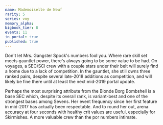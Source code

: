 ```yaml
---
name: Mademoiselle de Neuf
rarity: 5
series: voy
memory_alpha:
bigbook_tier: 8
events: 11
in_portal: true
published: true
---
```


Don't let Mrs. Gangster Spock's numbers fool you. Where rare skill set meets gauntlet power, there's always going to be some value to be had. On voyages, a SEC/SCI crew with a couple stars under their belt will surely find a home due to a lack of competition. In the gauntlet, she still owns three ranked pairs, despite several late-2018 additions as competition, and will likely be fine there until at least the next mid-2019 portal update.

Perhaps the most surprising attribute from the Blonde Borg Bombshell is a base SEC which, despite its overall rank, is variant-best and one of the strongest bases among Sevens. Her event frequency since her first feature in mid-2017 has actually been respectable. And to round her out, arena accuracy at four seconds with healthy crit values are useful, especially for Skirmishes. A more valuable crew than the por numbers intimate.
